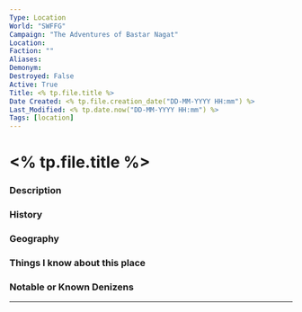 ```yaml
---
Type: Location
World: "SWFFG"
Campaign: "The Adventures of Bastar Nagat"
Location: 
Faction: ""
Aliases: 
Demonym:
Destroyed: False
Active: True
Title: <% tp.file.title %>
Date Created: <% tp.file.creation_date("DD-MM-YYYY HH:mm") %>
Last_Modified: <% tp.date.now("DD-MM-YYYY HH:mm") %>
Tags: [location]
---
```


# **<% tp.file.title %>**

### Description

### History

### Geography

### Things I know about this place

### Notable or Known Denizens



---
 
